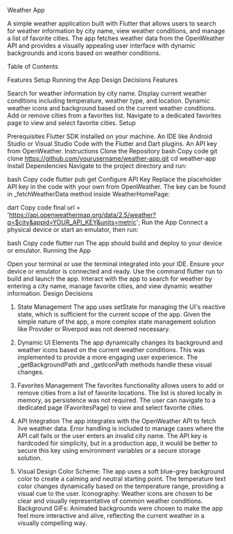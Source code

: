 Weather App

A simple weather application built with Flutter that allows users to search for weather information by city name, view weather conditions, and manage a list of favorite cities. The app fetches weather data from the OpenWeather API and provides a visually appealing user interface with dynamic backgrounds and icons based on weather conditions.

Table of Contents

Features
Setup
Running the App
Design Decisions
Features

Search for weather information by city name.
Display current weather conditions including temperature, weather type, and location.
Dynamic weather icons and background based on the current weather conditions.
Add or remove cities from a favorites list.
Navigate to a dedicated favorites page to view and select favorite cities.
Setup

Prerequisites
Flutter SDK installed on your machine.
An IDE like Android Studio or Visual Studio Code with the Flutter and Dart plugins.
An API key from OpenWeather.
Instructions
Clone the Repository
bash
Copy code
git clone https://github.com/yourusername/weather-app.git
cd weather-app
Install Dependencies
Navigate to the project directory and run:

bash
Copy code
flutter pub get
Configure API Key
Replace the placeholder API key in the code with your own from OpenWeather. The key can be found in \_fetchWeatherData method inside WeatherHomePage:

dart
Copy code
final url = 'https://api.openweathermap.org/data/2.5/weather?q=$city&appid=YOUR_API_KEY&units=metric';
Run the App
Connect a physical device or start an emulator, then run:

bash
Copy code
flutter run
The app should build and deploy to your device or emulator.
Running the App

Open your terminal or use the terminal integrated into your IDE.
Ensure your device or emulator is connected and ready.
Use the command flutter run to build and launch the app.
Interact with the app to search for weather by entering a city name, manage favorite cities, and view dynamic weather information.
Design Decisions

1. State Management
   The app uses setState for managing the UI's reactive state, which is sufficient for the current scope of the app. Given the simple nature of the app, a more complex state management solution like Provider or Riverpod was not deemed necessary.

2. Dynamic UI Elements
   The app dynamically changes its background and weather icons based on the current weather conditions. This was implemented to provide a more engaging user experience. The \_getBackgroundPath and \_getIconPath methods handle these visual changes.

3. Favorites Management
   The favorites functionality allows users to add or remove cities from a list of favorite locations. The list is stored locally in memory, as persistence was not required. The user can navigate to a dedicated page (FavoritesPage) to view and select favorite cities.

4. API Integration
   The app integrates with the OpenWeather API to fetch live weather data. Error handling is included to manage cases where the API call fails or the user enters an invalid city name. The API key is hardcoded for simplicity, but in a production app, it would be better to secure this key using environment variables or a secure storage solution.

5. Visual Design
   Color Scheme: The app uses a soft blue-grey background color to create a calming and neutral starting point. The temperature text color changes dynamically based on the temperature range, providing a visual cue to the user.
   Iconography: Weather icons are chosen to be clear and visually representative of common weather conditions.
   Background GIFs: Animated backgrounds were chosen to make the app feel more interactive and alive, reflecting the current weather in a visually compelling way.
